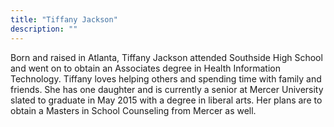 ```yaml
---
title: "Tiffany Jackson"
description: ""
---
```


Born and raised in Atlanta, Tiffany Jackson attended Southside High School and went on 
to obtain an Associates degree in Health Information Technology. Tiffany loves helping 
others and spending time with family and friends. She has one daughter and is currently 
a senior at Mercer University slated to graduate in May 2015 with a degree in liberal 
arts. Her plans are to obtain a Masters in School Counseling from Mercer as well.
